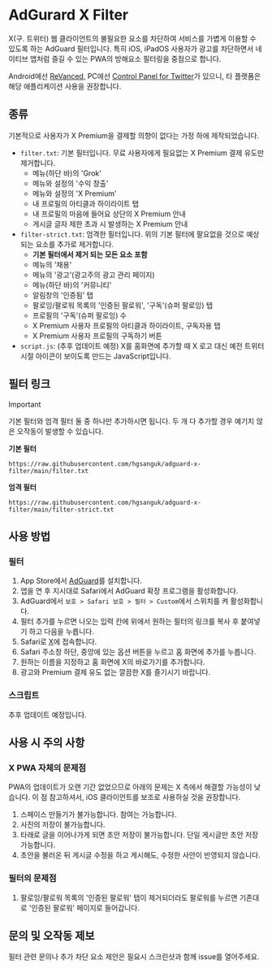 # AdGurard X Filter
X(구. 트위터) 웹 클라이언트의 불필요한 요소를 차단하여 서비스를 가볍게 이용할 수 있도록 하는 AdGuard 필터입니다. 특히 iOS, iPadOS 사용자가 광고를 차단하면서 네이티브 앱처럼 즐길 수 있는 PWA의 방해요소 필터링을 중점으로 합니다.

Android에선 [ReVanced](https://revanced.app/patches?pkg=com.twitter.android), PC에선 [Control Panel for Twitter](https://github.com/insin/control-panel-for-twitter)가 있으니, 타 플랫폼은 해당 애플리케이션 사용을 권장합니다.

## 종류
기본적으로 사용자가 X Premium을 결제할 의향이 없다는 가정 하에 제작되었습니다. 
* `filter.txt`: 기본 필터입니다. 무료 사용자에게 필요없는 X Premium 결제 유도만 제거합니다.
  * 메뉴(하단 바)의 'Grok'
  * 메뉴와 설정의 '수익 창출'
  * 메뉴와 설정의 'X Premium'
  * 내 프로필의 아티클과 하이라이트 탭
  * 내 프로필의 마음에 들어요 상단의 X Premium 안내
  * 게시글 글자 제한 초과 시 발생하는 X Premium 안내
* `filter-strict.txt`: 엄격한 필터입니다. 위의 기본 필터에 팔요없을 것으로 예상되는 요소를 추가로 제거합니다.
  * **기본 필터에서 제거 되는 모든 요소 포함**
  * 메뉴의 '채용'
  * 메뉴의 '광고'(광고주의 광고 관리 페이지)
  * 메뉴(하단 바)의 '커뮤니티'
  * 알림창의 '인증됨' 탭
  * 팔로잉/팔로워 목록의 '인증된 팔로워', '구독'(슈퍼 팔로잉) 탭
  * 프로필의 '구독'(슈퍼 팔로잉) 수
  * X Premium 사용자 프로필의 아티클과 하이라이트, 구독자용 탭
  * X Premium 사용자 프로필의 구독하기 버튼
* `script.js`: (추후 업데이트 예정) X를 홈화면에 추가할 때 X 로고 대신 예전 트위터 시절 아이콘이 보이도록 만드는 JavaScript입니다.

## 필터 링크
> [!IMPORTANT]
> 기본 필터와 엄격 필터 둘 중 하나만 추가하시면 됩니다. 두 개 다 추가할 경우 예기치 않은 오작동이 발생할 수 있습니다.

**기본 필터**
```
https://raw.githubusercontent.com/hgsanguk/adguard-x-filter/main/filter.txt
```
**엄격 필터**
```
https://raw.githubusercontent.com/hgsanguk/adguard-x-filter/main/filter-strict.txt
```

## 사용 방법
### 필터
1. App Store에서 [AdGuard](https://apps.apple.com/us/app/adguard-adblock-privacy/id1047223162)를 설치합니다.
2. 앱을 연 후 지시대로 Safari에서 AdGuard 확장 프로그램을 활성화합니다.
3. AdGuard에서 `보호 > Safari 보호 > 필터 > Custom`에서 스위치를 켜 활성화합니다.
4. 필터 추가를 누르면 나오는 입력 칸에 위에서 원하는 필터의 링크를 복사 후 붙여넣기 하고 다음을 누릅니다.
5. Safari로 [X](https://x.com)에 접속합니다.
6. Safari 주소창 하단, 중앙에 있는 옵션 버튼을 누르고 홈 화면에 추가를 누릅니다.
7. 원하는 이름을 지정하고 홈 화면에 X의 바로가기를 추가합니다.
8. 광고와 Premium 결제 유도 없는 깔끔한 X를 즐기시기 바랍니다.

### 스크립트
추후 업데이트 예정입니다.
 
## 사용 시 주의 사항
### X PWA 자체의 문제점
PWA의 업데이트가 오랜 기간 없었으므로 아래의 문제는 X 측에서 해결할 가능성이 낮습니다. 이 점 참고하셔서, iOS 클라이언트를 보조로 사용하실 것을 권장합니다.
1. 스페이스 만들기가 불가능합니다. 참여는 가능합니다.
2. 사진의 저장이 불가능합니다.
3. 타래로 글을 이어나가게 되면 초안 저장이 불가능합니다. 단일 게시글만 초안 저장 가능합니다.
4. 초안을 불러온 뒤 게시글 수정을 하고 게시해도, 수정한 사안이 반영되지 않습니다.

### 필터의 문제점
1. 팔로잉/팔로워 목록의 '인증된 팔로워' 탭이 제거되더라도 팔로워를 누르면 기존대로 '인증된 팔로워' 페이지로 들어갑니다.

## 문의 및 오작동 제보
필터 관련 문의나 추가 차단 요소 제안은 필요시 스크린샷과 함께 issue를 열어주세요.

